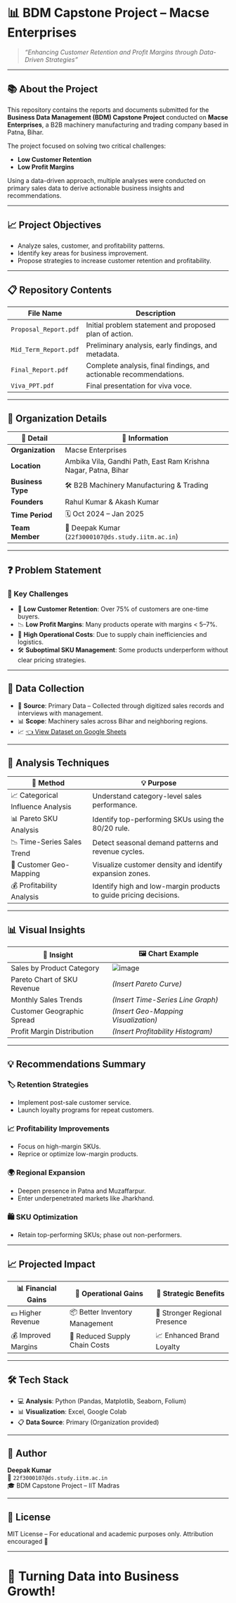 # 📊 BDM Capstone Project – Macse Enterprises

> _“Enhancing Customer Retention and Profit Margins through Data-Driven Strategies”_

---

## 📚 About the Project
This repository contains the reports and documents submitted for the **Business Data Management (BDM) Capstone Project** conducted on **Macse Enterprises**, a B2B machinery manufacturing and trading company based in Patna, Bihar.

The project focused on solving two critical challenges:
- **Low Customer Retention**
- **Low Profit Margins**

Using a data-driven approach, multiple analyses were conducted on primary sales data to derive actionable business insights and recommendations.

---

## 📈 Project Objectives
- Analyze sales, customer, and profitability patterns.
- Identify key areas for business improvement.
- Propose strategies to increase customer retention and profitability.

---

## 📋 Repository Contents
| File Name                    | Description                                    |
|-------------------------------|------------------------------------------------|
| `Proposal_Report.pdf`         | Initial problem statement and proposed plan of action. |
| `Mid_Term_Report.pdf`         | Preliminary analysis, early findings, and metadata. |
| `Final_Report.pdf`            | Complete analysis, final findings, and actionable recommendations. |
| `Viva_PPT.pdf`                | Final presentation for viva voce. |

---

## 🏢 Organization Details

| 🧾 Detail          | 📍 Information                              |
|-------------------|----------------------------------------------|
| **Organization**   | Macse Enterprises                           |
| **Location**       | Ambika Vila, Gandhi Path, East Ram Krishna Nagar, Patna, Bihar |
| **Business Type**  | 🛠️ B2B Machinery Manufacturing & Trading   |
| **Founders**       | Rahul Kumar & Akash Kumar                   |
| **Time Period**    | 🗓️ Oct 2024 – Jan 2025                      |
| **Team Member**    | 👤 Deepak Kumar (`22f3000107@ds.study.iitm.ac.in`) |

---

## ❓ Problem Statement

### 🔴 Key Challenges

- 🔁 **Low Customer Retention**: Over 75% of customers are one-time buyers.
- 📉 **Low Profit Margins**: Many products operate with margins < 5–7%.
- 🚚 **High Operational Costs**: Due to supply chain inefficiencies and logistics.
- 🛠️ **Suboptimal SKU Management**: Some products underperform without clear pricing strategies.

---

## 📁 Data Collection

- 📌 **Source**: Primary Data – Collected through digitized sales records and interviews with management.
- 📊 **Scope**: Machinery sales across Bihar and neighboring regions.
- 📈 [👈 View Dataset on Google Sheets](https://docs.google.com/spreadsheets/d/11RMHakPTloxGHFuOjp13UkBXYZO_QL_Y/edit?usp=drive_link&ouid=106121328669130059394&rtpof=true&sd=true)

---

## 🔬 Analysis Techniques

| 🧐 Method                         | 💡 Purpose                                                      |
|----------------------------------|-----------------------------------------------------------------|
| 📈 Categorical Influence Analysis | Understand category-level sales performance.                   |
| 📊 Pareto SKU Analysis            | Identify top-performing SKUs using the 80/20 rule.              |
| 📉 Time-Series Sales Trend        | Detect seasonal demand patterns and revenue cycles.            |
| 📍 Customer Geo-Mapping           | Visualize customer density and identify expansion zones.       |
| 💰 Profitability Analysis         | Identify high and low-margin products to guide pricing decisions. |

---

## 📊 Visual Insights

| 📌 Insight                         | 🖼️ Chart Example                                          |
|------------------------------------|-----------------------------------------------------------|
| Sales by Product Category          | ![image](https://github.com/user-attachments/assets/bac3c3a0-9f1b-4bac-8901-db796c533a6a)                         |
| Pareto Chart of SKU Revenue         | *(Insert Pareto Curve)*                                   |
| Monthly Sales Trends               | *(Insert Time-Series Line Graph)*                         |
| Customer Geographic Spread         | *(Insert Geo-Mapping Visualization)*                      |
| Profit Margin Distribution         | *(Insert Profitability Histogram)*                        |

---

## 💡 Recommendations Summary

### 🏷️ Retention Strategies
- Implement post-sale customer service.
- Launch loyalty programs for repeat customers.

### 📈 Profitability Improvements
- Focus on high-margin SKUs.
- Reprice or optimize low-margin products.

### 🌍 Regional Expansion
- Deepen presence in Patna and Muzaffarpur.
- Enter underpenetrated markets like Jharkhand.

### 🛍️ SKU Optimization
- Retain top-performing SKUs; phase out non-performers.

---

## 📈 Projected Impact

| 📊 Financial Gains           | 🚀 Operational Gains           | 🌟 Strategic Benefits              |
|------------------------------|-------------------------------|------------------------------------|
| 💵 Higher Revenue            | 📦 Better Inventory Management | 🚀 Stronger Regional Presence      |
| 💰 Improved Margins          | 🔧 Reduced Supply Chain Costs  | 📈 Enhanced Brand Loyalty          |

---

## 🛠️ Tech Stack

- 💻 **Analysis**: Python (Pandas, Matplotlib, Seaborn, Folium)
- 📊 **Visualization**: Excel, Google Colab
- 📋 **Data Source**: Primary (Organization provided)

---

## 🧐 Author

**Deepak Kumar**  
📧 `22f3000107@ds.study.iitm.ac.in`  
🎓 BDM Capstone Project – IIT Madras

---

## 🧪 License

MIT License – For educational and academic purposes only. Attribution encouraged 🙏

---

# 🚀 Turning Data into Business Growth!







